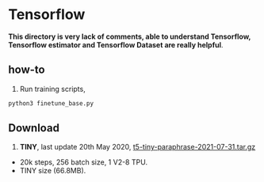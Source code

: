 # Tensorflow

**This directory is very lack of comments, able to understand Tensorflow, Tensorflow estimator and Tensorflow Dataset are really helpful**.

## how-to

1. Run training scripts,

```bash
python3 finetune_base.py
```

## Download

1. **TINY**, last update 20th May 2020, [t5-tiny-paraphrase-2021-07-31.tar.gz](https://f000.backblazeb2.com/file/malaya-model/finetuned/t5-tiny-paraphrase-2021-07-31.tar.gz)

  - 20k steps, 256 batch size, 1 V2-8 TPU.
  - TINY size (66.8MB).